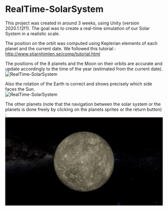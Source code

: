 # RealTime-SolarSystem


This project was created in around 3 weeks, using Unity (version 2020.1.12f1). The goal was to create a real-time simulation of our Solar System in a realistic scale.  

The position on the orbit was computed using Keplerian elements of each planet and the current date. We followed this tutorial : http://www.stjarnhimlen.se/comp/tutorial.html

The positions of the 8 planets and the Moon on their orbits are accurate and update accordingly to the time of the year (estimated from the current date).
<br>
![RealTime-SolarSystem](https://github.com/Cottard-Faraud/RealTime-SolarSystem/blob/main/Assets/Misc/RealTime-SolarSystem-Demo.gif)

Also the rotation of the Earth is correct and shows precisely which side faces the Sun.
<br>
![RealTime-SolarSystem](https://github.com/Cottard-Faraud/RealTime-SolarSystem/blob/main/Assets/Misc/RealTime-Earth-Demo.gif)

The other planets (note that the navigation between the solar system or the planets is done freely by clicking on the planets sprites or the return button) : <br>
![RealTime-SolarSystem](https://github.com/Cottard-Faraud/RealTime-SolarSystem/blob/main/Assets/Misc/Planets-Demo.gif)
